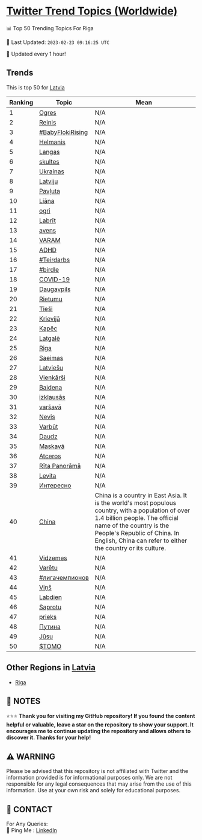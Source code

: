 [Twitter Trend Topics (Worldwide)](https://github.com/ErcinDedeoglu/Twitter-Trend-Topics)
==========


📊 Top 50 Trending Topics For Riga

📆 Last Updated: `2023-02-23 09:16:25 UTC`

🔧 Updated every 1 hour!


## Trends

This is top 50 for [Latvia](</Latvia>)

| Ranking | Topic | Mean |
| ------- | ------------ | ------------ |
| 1 | [Ogres](http://twitter.com/search?q=Ogres) | N/A |
| 2 | [Reinis](http://twitter.com/search?q=Reinis) | N/A |
| 3 | [#BabyFlokiRising](http://twitter.com/search?q=%23BabyFlokiRising) | N/A |
| 4 | [Helmanis](http://twitter.com/search?q=Helmanis) | N/A |
| 5 | [Langas](http://twitter.com/search?q=Langas) | N/A |
| 6 | [skultes](http://twitter.com/search?q=skultes) | N/A |
| 7 | [Ukrainas](http://twitter.com/search?q=Ukrainas) | N/A |
| 8 | [Latviju](http://twitter.com/search?q=Latviju) | N/A |
| 9 | [Pavļuta](http://twitter.com/search?q=Pav%c4%bcuta) | N/A |
| 10 | [Liāna](http://twitter.com/search?q=Li%c4%81na) | N/A |
| 11 | [ogri](http://twitter.com/search?q=ogri) | N/A |
| 12 | [Labrīt](http://twitter.com/search?q=Labr%c4%abt) | N/A |
| 13 | [avens](http://twitter.com/search?q=avens) | N/A |
| 14 | [VARAM](http://twitter.com/search?q=VARAM) | N/A |
| 15 | [ADHD](http://twitter.com/search?q=ADHD) | N/A |
| 16 | [#Teirdarbs](http://twitter.com/search?q=%23Teirdarbs) | N/A |
| 17 | [#birdle](http://twitter.com/search?q=%23birdle) | N/A |
| 18 | [COVID-19](http://twitter.com/search?q=COVID-19) | N/A |
| 19 | [Daugavpils](http://twitter.com/search?q=Daugavpils) | N/A |
| 20 | [Rietumu](http://twitter.com/search?q=Rietumu) | N/A |
| 21 | [Tieši](http://twitter.com/search?q=Tie%c5%a1i) | N/A |
| 22 | [Krievijā](http://twitter.com/search?q=Krievij%c4%81) | N/A |
| 23 | [Kapēc](http://twitter.com/search?q=Kap%c4%93c) | N/A |
| 24 | [Latgalē](http://twitter.com/search?q=Latgal%c4%93) | N/A |
| 25 | [Riga](http://twitter.com/search?q=Riga) | N/A |
| 26 | [Saeimas](http://twitter.com/search?q=Saeimas) | N/A |
| 27 | [Latviešu](http://twitter.com/search?q=Latvie%c5%a1u) | N/A |
| 28 | [Vienkārši](http://twitter.com/search?q=Vienk%c4%81r%c5%a1i) | N/A |
| 29 | [Baidena](http://twitter.com/search?q=Baidena) | N/A |
| 30 | [izklausās](http://twitter.com/search?q=izklaus%c4%81s) | N/A |
| 31 | [varšavā](http://twitter.com/search?q=var%c5%a1av%c4%81) | N/A |
| 32 | [Nevis](http://twitter.com/search?q=Nevis) | N/A |
| 33 | [Varbūt](http://twitter.com/search?q=Varb%c5%abt) | N/A |
| 34 | [Daudz](http://twitter.com/search?q=Daudz) | N/A |
| 35 | [Maskavā](http://twitter.com/search?q=Maskav%c4%81) | N/A |
| 36 | [Atceros](http://twitter.com/search?q=Atceros) | N/A |
| 37 | [Rīta Panorāmā](http://twitter.com/search?q=R%c4%abta+Panor%c4%81m%c4%81) | N/A |
| 38 | [Levita](http://twitter.com/search?q=Levita) | N/A |
| 39 | [Интересно](http://twitter.com/search?q=%d0%98%d0%bd%d1%82%d0%b5%d1%80%d0%b5%d1%81%d0%bd%d0%be) | N/A |
| 40 | [China](http://twitter.com/search?q=China) | China is a country in East Asia. It is the world's most populous country, with a population of over 1.4 billion people. The official name of the country is the People's Republic of China. In English, China can refer to either the country or its culture. |
| 41 | [Vidzemes](http://twitter.com/search?q=Vidzemes) | N/A |
| 42 | [Varētu](http://twitter.com/search?q=Var%c4%93tu) | N/A |
| 43 | [#лигачемпионов](http://twitter.com/search?q=%23%d0%bb%d0%b8%d0%b3%d0%b0%d1%87%d0%b5%d0%bc%d0%bf%d0%b8%d0%be%d0%bd%d0%be%d0%b2) | N/A |
| 44 | [Viņš](http://twitter.com/search?q=Vi%c5%86%c5%a1) | N/A |
| 45 | [Labdien](http://twitter.com/search?q=Labdien) | N/A |
| 46 | [Saprotu](http://twitter.com/search?q=Saprotu) | N/A |
| 47 | [prieks](http://twitter.com/search?q=prieks) | N/A |
| 48 | [Путина](http://twitter.com/search?q=%d0%9f%d1%83%d1%82%d0%b8%d0%bd%d0%b0) | N/A |
| 49 | [Jūsu](http://twitter.com/search?q=J%c5%absu) | N/A |
| 50 | [$TOMO](http://twitter.com/search?q=%24TOMO) | N/A |



## Other Regions in [Latvia](</Latvia>)

* [Riga](</Latvia/Riga.md>)



## 📝 NOTES

⭐⭐⭐ **Thank you for visiting my GitHub repository! If you found the content helpful or valuable, leave a star on the repository to show your support. It encourages me to continue updating the repository and allows others to discover it. Thanks for your help!**


## ⚠️ WARNING

Please be advised that this repository is not affiliated with Twitter and the information provided is for informational purposes only. We are not responsible for any legal consequences that may arise from the use of this information. Use at your own risk and solely for educational purposes.


## 📨 CONTACT

 For Any Queries:  
            🏓 Ping Me : [LinkedIn](https://www.linkedin.com/in/ercindedeoglu/)
